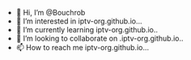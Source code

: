 - 👋 Hi, I’m @Bouchrob
- 👀 I’m interested in iptv-org.github.io...
- 🌱 I’m currently learning iptv-org.github.io..
- 💞️ I’m looking to collaborate on .iptv-org.github.io..
- 📫 How to reach me iptv-org.github.io...

<!---
Bouchrob/Bouchrob is a ✨ special ✨ repository because its `README.md` (this file) appears on your GitHub profile.
You can click the Preview link to take a look at your changes.
--->
